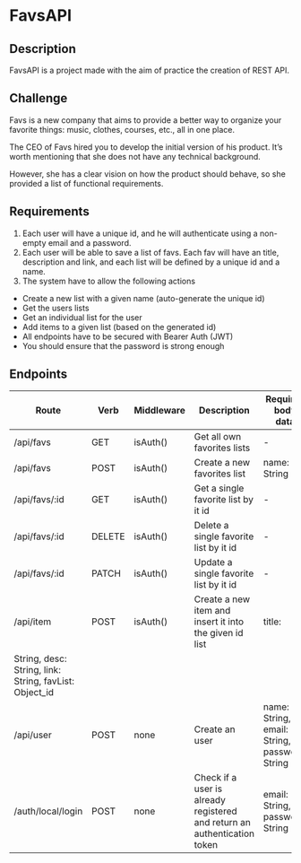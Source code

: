 # FavsAPI

## Description

FavsAPI is a project made with the aim of practice
the creation of REST API.

## Challenge

Favs is a new company that aims to provide a better way to organize your
favorite things: music, clothes, courses, etc., all in one place.

The CEO of Favs hired you to develop the initial version of his product. It’s
worth mentioning that she does not have any technical background.

However, she has a clear vision on how the product should behave, so she
provided a list of functional requirements.

## Requirements

1. Each user will have a unique id, and he will authenticate using a non-empty
email and a password.
2. Each user will be able to save a list of favs. Each fav will have an title,
description and link, and each list will be defined by a unique id and a name.
3. The system have to allow the following actions
  - Create a new list with a given name (auto-generate the unique id)
  - Get the users lists
  - Get an individual list for the user
  - Add items to a given list (based on the generated id)
  - All endpoints have to be secured with Bearer Auth (JWT)
  - You should ensure that the password is strong enough

## Endpoints

| Route | Verb | Middleware | Description | Required body data |
| - | - | - | - | - |
| /api/favs | GET | isAuth() | Get all own favorites lists | - |
| /api/favs | POST | isAuth() | Create a new favorites list | name: String |
| /api/favs/:id | GET | isAuth() | Get a single favorite list by it id | - |
| /api/favs/:id | DELETE | isAuth() | Delete a single favorite list by it id | - |
| /api/favs/:id | PATCH | isAuth() | Update a single favorite list by it id | - |
| /api/item | POST | isAuth() | Create a new item and insert it into the given id list | title:
String, desc: String, link: String, favList: Object_id |
| /api/user | POST | none | Create an user | name: String, email: String, password: String |
| /auth/local/login | POST | none | Check if a user is already registered and return an authentication token | email: String, password: String |
